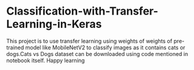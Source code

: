 # Classification-with-Transfer-Learning-in-Keras

This project is to use transfer learning using weights of weights of pre-trained model like MobileNetV2 to classify images as it contains cats or dogs.Cats vs Dogs dataset can be downloaded using code mentioned in notebook itself. Happy learning
